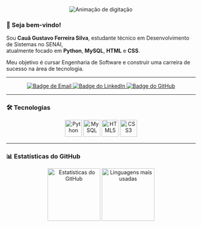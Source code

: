 <div align="center">
  <img src="https://readme-typing-svg.herokuapp.com?font=Fira+Code&pause=1200&color=E0E0E0&center=true&vCenter=true&width=480&lines=Olá,+sou+o+Cau%C3%A3+Gustavo;Futuro+Engenheiro+de+Software;Estudando+Python,+MySQL,+HTML+e+CSS" alt="Animação de digitação" />
</div>

### 👋 Seja bem-vindo!

Sou **Cauã Gustavo Ferreira Silva**, estudante técnico em Desenvolvimento de Sistemas no SENAI,  
atualmente focado em **Python**, **MySQL**, **HTML** e **CSS**.

Meu objetivo é cursar Engenharia de Software e construir uma carreira de sucesso na área de tecnologia.

---

<div align="center">
  <a href="mailto:gustavocaua934@gmail.com" target="_blank">
    <img src="https://img.shields.io/badge/Email-E0E0E0?style=for-the-badge&logo=gmail&logoColor=CC0000&color=20232A" alt="Badge de Email" />
  </a>
  <a href="https://www.linkedin.com/in/cau%C3%A3-gustavo-ferreira-silva-abb717353/" target="_blank">
    <img src="https://img.shields.io/badge/LinkedIn-E0E0E0?style=for-the-badge&logo=linkedin&logoColor=0A66C2&color=20232A" alt="Badge do LinkedIn" />
  </a>
  <a href="https://github.com/caua-a" target="_blank">
    <img src="https://img.shields.io/badge/GitHub-E0E0E0?style=for-the-badge&logo=github&logoColor=ffffff&color=20232A" alt="Badge do GitHub" />
  </a>
</div>

---

### 🛠️ Tecnologias

<div align="center">
  <img src="https://cdn.jsdelivr.net/gh/devicons/devicon/icons/python/python-original.svg" alt="Python" height="45" />
  <img src="https://cdn.jsdelivr.net/gh/devicons/devicon/icons/mysql/mysql-original.svg" alt="MySQL" height="45" />
  <img src="https://cdn.jsdelivr.net/gh/devicons/devicon/icons/html5/html5-original.svg" alt="HTML5" height="45" />
  <img src="https://cdn.jsdelivr.net/gh/devicons/devicon/icons/css3/css3-original.svg" alt="CSS3" height="45" />
</div>

---

### 📊 Estatísticas do GitHub

<div align="center">
  <img src="https://github-readme-stats.vercel.app/api?username=caua-a&show_icons=true&theme=dark&hide_border=true" alt="Estatísticas do GitHub" height="140" />
  <img src="https://github-readme-stats.vercel.app/api/top-langs/?username=caua-a&layout=compact&theme=dark&hide_border=true" alt="Linguagens mais usadas" height="140" />
</div>

